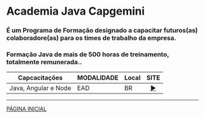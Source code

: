 # Academia Java Capgemini

### É um Programa de Formação designado a capacitar futuros(as) colaboradore(as) para os times de trabalho da empresa.
### Formação Java de mais de 500 horas de treinamento, totalmente remunerada..
    
|Capcacitações| MODALIDADE |Local| SITE |
|------|------|------|------|
|Java, Angular e Node|EAD|BR|<div align="center">[▶️](https://capgemini.proway.com.br/)</div>|

---
[PÁGINA INICIAL](https://github.com/seiler-emerson/Programas_Capacitacao_Dev)